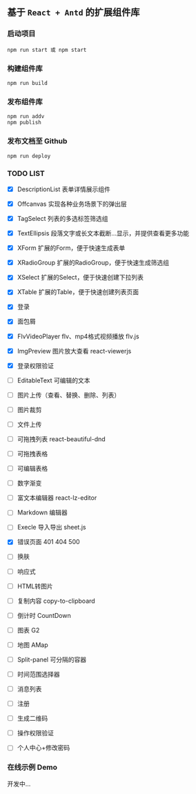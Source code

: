 ## 基于 `React + Antd` 的扩展组件库


### 启动项目

```
npm run start 或 npm start
```

### 构建组件库

```
npm run build
```

### 发布组件库

```
npm run addv
npm publish
```

### 发布文档至 Github

```
npm run deploy
```


### TODO LIST

- [x] DescriptionList 表单详情展示组件
- [x] Offcanvas 实现各种业务场景下的弹出层
- [x] TagSelect 列表的多选标签筛选组
- [x] TextEllipsis 段落文字或长文本截断...显示，并提供查看更多功能
- [x] XForm 扩展的Form，便于快速生成表单
- [x] XRadioGroup 扩展的RadioGroup，便于快速生成筛选组
- [x] XSelect 扩展的Select，便于快速创建下拉列表
- [x] XTable 扩展的Table，便于快速创建列表页面
- [X] 登录
- [X] 面包屑
- [X] FlvVideoPlayer  flv、mp4格式视频播放 flv.js
- [X] ImgPreview 图片放大查看  react-viewerjs
- [X] 登录权限验证
- [ ] EditableText 可编辑的文本
- [ ] 图片上传（查看、替换、删除、列表）
- [ ] 图片裁剪
- [ ] 文件上传
- [ ] 可拖拽列表 react-beautiful-dnd
- [ ] 可拖拽表格
- [ ] 可编辑表格
- [ ] 数字渐变
- [ ] 富文本编辑器 react-lz-editor
- [ ] Markdown 编辑器
- [ ] Execle 导入导出 sheet.js
- [X] 错误页面 401 404 500
- [ ] 换肤
- [ ] 响应式
- [ ] HTML转图片
- [ ] 复制内容 copy-to-clipboard 
- [ ] 倒计时 CountDown
- [ ] 图表 G2
- [ ] 地图 AMap
- [ ] Split-panel 可分隔的容器
- [ ] 时间范围选择器
- [ ] 消息列表
- [ ] 注册
- [ ] 生成二维码
- [ ] 操作权限验证
- [ ] 个人中心+修改密码


### 在线示例 Demo

开发中...